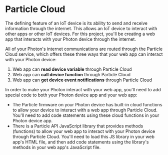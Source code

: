 # Particle Cloud

The defining feature of an IoT device is its ability to send and receive information through the internet. This allows an IoT device to interact with other apps or other IoT devices. For this project, you'll be creating a web app that interacts with your Photon device through the internet.

All of your Photon's internet communications are routed through the Particle Cloud service, which offers these three ways that your web app can interact with your Photon device:

1. Web app can **read device variable** through Particle Cloud
2. Web app can **call device function** through Particle Cloud
3. Web app can **get device event notifications** through Particle Cloud

In order to make your Photon interact with your web app, you'll need to add special code to both your Photon device app and your web app:

* The Particle firmware on your Photon device has built-in cloud functions to allow your device to interact with a web app through Particle Cloud. You'll need to add code statements using these cloud functions in your Photon device app.
* There is a Particle API JavaScript library that provides methods \(functions\) to allow your web app to interact with your Photon device through Particle Cloud. You'll need to load this JS library in your web app's HTML file, and then add code statements using the library's methods in your web app's JavaScript file.



